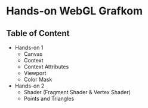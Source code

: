 # Hands-on WebGL Grafkom

## Table of Content
- Hands-on 1
    - Canvas
    - Context
    - Context Attributes
    - Viewport
    - Color Mask
- Hands-on 2
    - Shader (Fragment Shader & Vertex Shader)
    - Points and Triangles